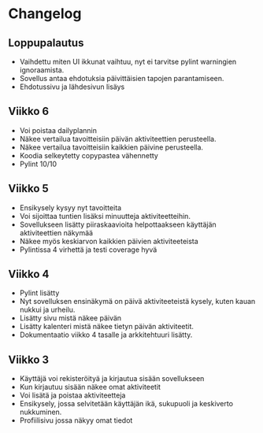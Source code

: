 # Changelog
## Loppupalautus
- Vaihdettu miten UI ikkunat vaihtuu, nyt ei tarvitse pylint warningien ignoraamista.
- Sovellus antaa ehdotuksia päivittäisien tapojen parantamiseen. 
- Ehdotussivu ja lähdesivun lisäys

## Viikko 6
- Voi poistaa dailyplannin
- Näkee vertailua tavoitteisiin päivän aktiviteettien perusteella.
- Näkee vertailua tavoitteisiin kaikkien päivine perusteella.
- Koodia selkeytetty copypastea vähennetty
- Pylint 10/10 

## Viikko 5
- Ensikysely kysyy nyt tavoitteita
- Voi sijoittaa tuntien lisäksi minuutteja aktiviteetteihin.
- Sovellukseen lisätty piiraskaavioita helpottaakseen käyttäjän aktiviteettien näkymää
- Näkee myös keskiarvon kaikkien päivien aktiviteeteista
- Pylintissa 4 virhettä ja testi coverage hyvä

## Viikko 4
- Pylint lisätty
- Nyt sovelluksen ensinäkymä on päivä aktiviteeteistä kysely, kuten kauan nukkui ja urheilu.
- Lisätty sivu mistä näkee päivän 
- Lisätty kalenteri mistä näkee tietyn päivän aktiviteetit.
- Dokumentaatio viikko 4 tasalle ja arkkitehtuuri lisätty.

## Viikko 3

- Käyttäjä voi rekisteröityä ja kirjautua sisään sovellukseen
- Kun kirjautuu sisään näkee omat aktiviteetit
- Voi lisätä ja poistaa aktiviteetteja
- Ensikysely, jossa selvitetään käyttäjän ikä, sukupuoli ja keskiverto nukkuminen.
- Profiilisivu jossa näkyy omat tiedot